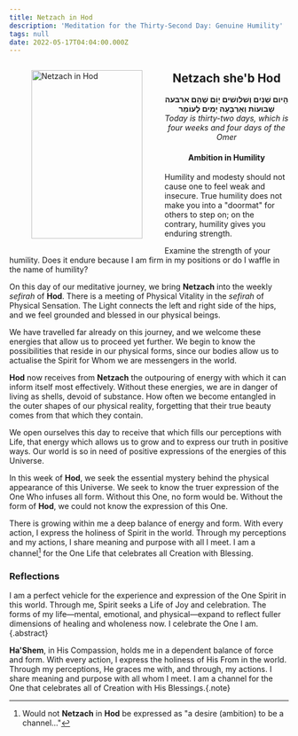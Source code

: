 ```yaml
---
title: Netzach in Hod
description: 'Meditation for the Thirty-Second Day: Genuine Humility'
tags: null
date: 2022-05-17T04:04:00.000Z
---
```


<a href="https://www.chabad.org/holidays/sefirah/omer-count_cdo/jewish/Count-the-Omer.htm">
<i class="fa fa-file" aria-hidden="true"></i></a>

<figure style='float: left'>
 <a href='/posts/img/freedom/week5/5.4-Netzach_in_Hod.png' target="_blank">
   <img src='/posts/img/freedom/week5/5.4-Netzach_in_Hod_s.png' alt='Netzach in Hod' width='200' height='304' />
 </a>
</figure>

<div style="text-align:center">
<h2>Netzach she'b Hod</h2>
<span dir="rtl"><b>הָיום שְׁנַיִם וְשׁלושׁים יָוֹם שֶׁהֵם ארבעה שָׁבוּעוֹת וְאַרְבָּעָה יָמִים לָעוֹמֵר</b></span>
<br />
<i>ֹToday is thirty-two days, which is four weeks and four days of the Omer</i>
</p>

<h4>Ambition in Humility</h4>

</div>

<div class="abstract">

Humility and modesty should not cause one to feel weak and insecure. True humility does not make you into a "doormat" for others to step on; on the contrary, humility gives you enduring strength.

Examine the strength of your humility. Does it endure because I am firm in my positions or do I waffle in the name of humility?

</div>

On this day of our meditative journey, we bring **Netzach** into the weekly _sefirah_ of **Hod**. There is a meeting of Physical Vitality in the _sefirah_ of Physical Sensation. The Light connects the left and right side of the hips, and we feel grounded and blessed in our physical beings.

We have travelled far already on this journey, and we welcome these energies that allow us to proceed yet further. We begin to know the possibilities that reside in our physical forms, since our bodies allow us to actualise the Spirit for Whom we are messengers in the world.

**Hod** now receives from **Netzach** the outpouring of energy with which it can inform itself most effectively. Without these energies, we are in danger of living as shells, devoid of substance. How often we become entangled in the outer shapes of our physical reality, forgetting that their true beauty comes from that which they contain.

We open ourselves this day to receive that which fills our perceptions with Life, that energy which allows us to grow and to express our truth in positive ways. Our world is so in need of positive expressions of the energies of this Universe.

In this week of **Hod**, we seek the essential mystery behind the physical appearance of this Universe. We seek to know the truer expression of the One Who infuses all form. Without this One, no form would be. Without the form of **Hod**, we could not know the expression of this One.

<div class="abstract">

There is growing within me a deep balance of energy and form. With every action, I express the holiness of Spirit in the world. Through my perceptions and my actions, I share meaning and purpose with all I meet. I am a channel[^1] for the One Life that celebrates all Creation with Blessing.
</div>

<h3>Reflections</h3>

I am a perfect vehicle for the experience and expression of the One Spirit in this world. Through me, Spirit seeks a Life of Joy and celebration. The forms of my life—mental, emotional, and physical—expand to reflect fuller dimensions of healing and wholeness now. I celebrate the One I am.{.abstract}

**Ha'Shem**, in His Compassion, holds me in a dependent balance of force and form. With every action, I express the holiness of His From in the world. Through my perceptions, He graces me with, and through, my actions. I share meaning and purpose with all whom I meet. I am a channel for the One that celebrates all of Creation with His Blessings.{.note}

[^1]: Would not **Netzach** in **Hod** be expressed as "a desire (ambition) to be a channel..."
